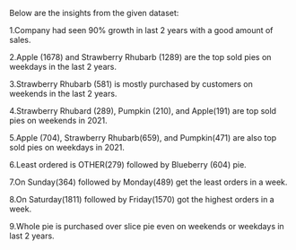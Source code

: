 
  Below are the insights from the given dataset:
  
  1.Company had seen 90% growth in last 2 years with a good amount of sales. 
  
  2.Apple (1678) and Strawberry Rhubarb (1289) are the top sold pies on weekdays in the last 2 years.
  
  3.Strawberry Rhubarb (581) is mostly purchased by customers on weekends in the last 2 years.
  
  4.Strawberry Rhubard (289), Pumpkin (210), and Apple(191) are top sold pies on weekends in 2021.
  
  5.Apple (704), Strawberry Rhubarb(659), and Pumpkin(471) are also top sold pies on weekdays in 2021.
 
  6.Least ordered is OTHER(279) followed by Blueberry (604) pie. 
  
  7.On Sunday(364) followed by Monday(489) get the least orders in a week.
  
  8.On Saturday(1811) followed by Friday(1570) got the highest orders in a week.
  
  9.Whole pie is purchased over slice pie even on weekends or weekdays in last 2 years.
